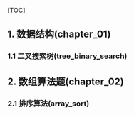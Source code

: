 [TOC]

## 1. 数据结构(chapter_01)

### 1.1 二叉搜索树(tree_binary_search)

## 2. 数组算法题(chapter_02)

### 2.1 排序算法(array_sort)